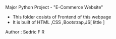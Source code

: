 Major Python Project - "E-Commerce Website"

  - This folder cosists of Frontend of this webpage
  - It is built of HTML ,CSS ,Bootstrap,JS[ little ]

Author : Sedric F R
